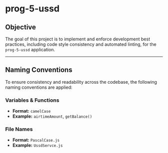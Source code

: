 # prog-5-ussd

## Objective

The goal of this project is to implement and enforce development best practices, including code style consistency and automated linting, for the `prog-5-ussd` application.

---

##  Naming Conventions

To ensure consistency and readability across the codebase, the following naming conventions are applied:

### Variables & Functions
- **Format:** `camelCase`
- **Example:** `airtimeAmount`, `getBalance()`


### File Names
- **Format:** `PascalCase.js`
- **Example:** `UssdServce.js`
